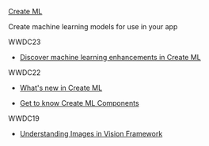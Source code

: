 [Create ML](https://developer.apple.com/machine-learning/create-ml/)

Create machine learning models for use in your app

WWDC23

* [Discover machine learning enhancements in Create ML](https://developer.apple.com/videos/play/wwdc2023/10044)

WWDC22

* [What's new in Create ML](https://developer.apple.com/videos/play/wwdc2022/110332)

* [Get to know Create ML Components](https://developer.apple.com/videos/play/wwdc2022/10019)

WWDC19

* [Understanding Images in Vision Framework](https://developer.apple.com/videos/play/wwdc2019/222)
